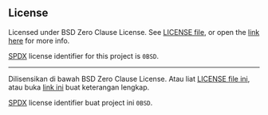 <!--
SPDX-License-Identifier: 0BSD
-->



## License

Licensed under BSD Zero Clause License. See [LICENSE file](LICENSE.md), or open the [link here](https://opensource.org/licenses/0BSD) for more info.

[SPDX](https://spdx.dev) license identifier for this project is `0BSD`.

---

Dilisensikan di bawah BSD Zero Clause License. Atau liat [LICENSE file ini](LICENSE.md), atau buka [link ini](https://opensource.org/licenses/0BSD) buat keterangan lengkap.

[SPDX](https://spdx.dev) license identifier buat project ini `0BSD`.
